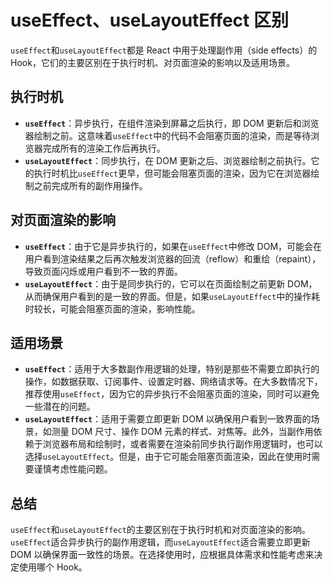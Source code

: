 # useEffect、useLayoutEffect 区别

`useEffect`和`useLayoutEffect`都是 React 中用于处理副作用（side effects）的 Hook，它们的主要区别在于执行时机、对页面渲染的影响以及适用场景。

## 执行时机

- **`useEffect`**：异步执行，在组件渲染到屏幕之后执行，即 DOM 更新后和浏览器绘制之前。这意味着`useEffect`中的代码不会阻塞页面的渲染，而是等待浏览器完成所有的渲染工作后再执行。
- **`useLayoutEffect`**：同步执行，在 DOM 更新之后、浏览器绘制之前执行。它的执行时机比`useEffect`更早，但可能会阻塞页面的渲染，因为它在浏览器绘制之前完成所有的副作用操作。

## 对页面渲染的影响

- **`useEffect`**：由于它是异步执行的，如果在`useEffect`中修改 DOM，可能会在用户看到渲染结果之后再次触发浏览器的回流（reflow）和重绘（repaint），导致页面闪烁或用户看到不一致的界面。
- **`useLayoutEffect`**：由于是同步执行的，它可以在页面绘制之前更新 DOM，从而确保用户看到的是一致的界面。但是，如果`useLayoutEffect`中的操作耗时较长，可能会阻塞页面的渲染，影响性能。

## 适用场景

- **`useEffect`**：适用于大多数副作用逻辑的处理，特别是那些不需要立即执行的操作，如数据获取、订阅事件、设置定时器、网络请求等。在大多数情况下，推荐使用`useEffect`，因为它的异步执行不会阻塞页面的渲染，同时可以避免一些潜在的问题。
- **`useLayoutEffect`**：适用于需要立即更新 DOM 以确保用户看到一致界面的场景，如测量 DOM 尺寸、操作 DOM 元素的样式、对焦等。此外，当副作用依赖于浏览器布局和绘制时，或者需要在渲染前同步执行副作用逻辑时，也可以选择`useLayoutEffect`。但是，由于它可能会阻塞页面渲染，因此在使用时需要谨慎考虑性能问题。

## 总结

`useEffect`和`useLayoutEffect`的主要区别在于执行时机和对页面渲染的影响。`useEffect`适合异步执行的副作用逻辑，而`useLayoutEffect`适合需要立即更新 DOM 以确保界面一致性的场景。在选择使用时，应根据具体需求和性能考虑来决定使用哪个 Hook。
